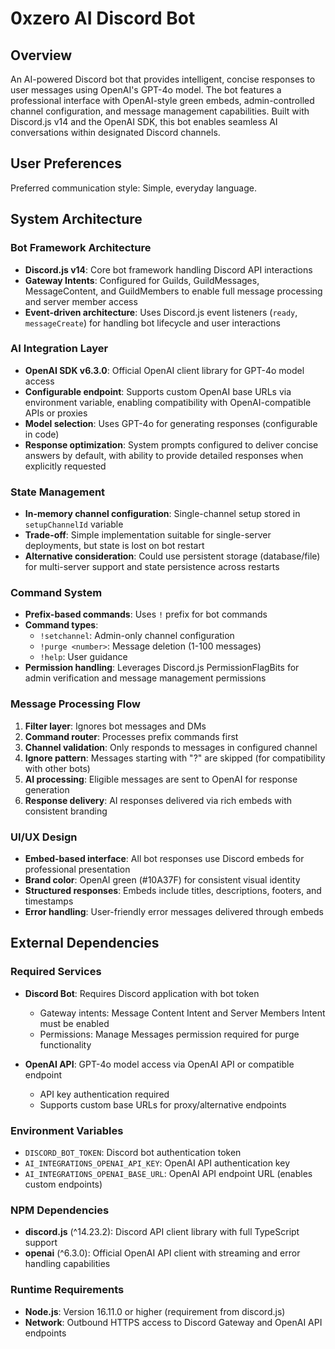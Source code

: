 # 0xzero AI Discord Bot

## Overview

An AI-powered Discord bot that provides intelligent, concise responses to user messages using OpenAI's GPT-4o model. The bot features a professional interface with OpenAI-style green embeds, admin-controlled channel configuration, and message management capabilities. Built with Discord.js v14 and the OpenAI SDK, this bot enables seamless AI conversations within designated Discord channels.

## User Preferences

Preferred communication style: Simple, everyday language.

## System Architecture

### Bot Framework Architecture
- **Discord.js v14**: Core bot framework handling Discord API interactions
- **Gateway Intents**: Configured for Guilds, GuildMessages, MessageContent, and GuildMembers to enable full message processing and server member access
- **Event-driven architecture**: Uses Discord.js event listeners (`ready`, `messageCreate`) for handling bot lifecycle and user interactions

### AI Integration Layer
- **OpenAI SDK v6.3.0**: Official OpenAI client library for GPT-4o model access
- **Configurable endpoint**: Supports custom OpenAI base URLs via environment variable, enabling compatibility with OpenAI-compatible APIs or proxies
- **Model selection**: Uses GPT-4o for generating responses (configurable in code)
- **Response optimization**: System prompts configured to deliver concise answers by default, with ability to provide detailed responses when explicitly requested

### State Management
- **In-memory channel configuration**: Single-channel setup stored in `setupChannelId` variable
- **Trade-off**: Simple implementation suitable for single-server deployments, but state is lost on bot restart
- **Alternative consideration**: Could use persistent storage (database/file) for multi-server support and state persistence across restarts

### Command System
- **Prefix-based commands**: Uses `!` prefix for bot commands
- **Command types**:
  - `!setchannel`: Admin-only channel configuration
  - `!purge <number>`: Message deletion (1-100 messages)
  - `!help`: User guidance
- **Permission handling**: Leverages Discord.js PermissionFlagBits for admin verification and message management permissions

### Message Processing Flow
1. **Filter layer**: Ignores bot messages and DMs
2. **Command router**: Processes prefix commands first
3. **Channel validation**: Only responds to messages in configured channel
4. **Ignore pattern**: Messages starting with "?" are skipped (for compatibility with other bots)
5. **AI processing**: Eligible messages are sent to OpenAI for response generation
6. **Response delivery**: AI responses delivered via rich embeds with consistent branding

### UI/UX Design
- **Embed-based interface**: All bot responses use Discord embeds for professional presentation
- **Brand color**: OpenAI green (#10A37F) for consistent visual identity
- **Structured responses**: Embeds include titles, descriptions, footers, and timestamps
- **Error handling**: User-friendly error messages delivered through embeds

## External Dependencies

### Required Services
- **Discord Bot**: Requires Discord application with bot token
  - Gateway intents: Message Content Intent and Server Members Intent must be enabled
  - Permissions: Manage Messages permission required for purge functionality
  
- **OpenAI API**: GPT-4o model access via OpenAI API or compatible endpoint
  - API key authentication required
  - Supports custom base URLs for proxy/alternative endpoints

### Environment Variables
- `DISCORD_BOT_TOKEN`: Discord bot authentication token
- `AI_INTEGRATIONS_OPENAI_API_KEY`: OpenAI API authentication key
- `AI_INTEGRATIONS_OPENAI_BASE_URL`: OpenAI API endpoint URL (enables custom endpoints)

### NPM Dependencies
- **discord.js** (^14.23.2): Discord API client library with full TypeScript support
- **openai** (^6.3.0): Official OpenAI API client with streaming and error handling capabilities

### Runtime Requirements
- **Node.js**: Version 16.11.0 or higher (requirement from discord.js)
- **Network**: Outbound HTTPS access to Discord Gateway and OpenAI API endpoints